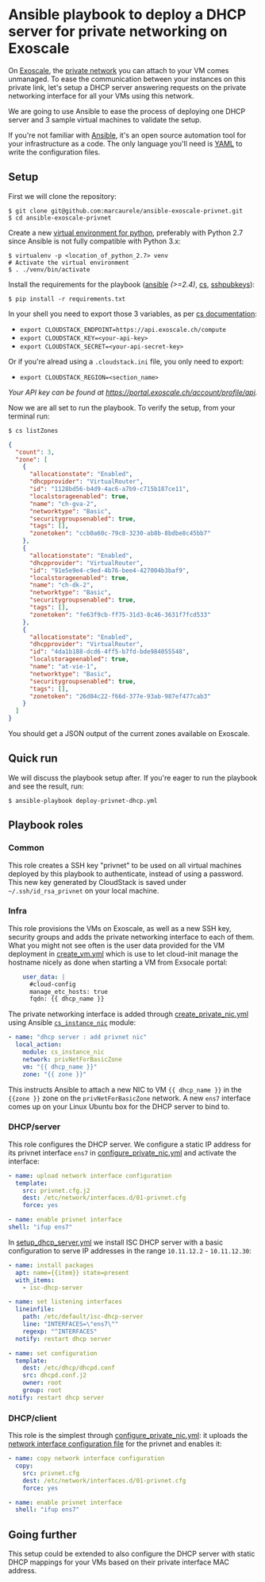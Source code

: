 # Ansible playbook to deploy a DHCP server for private networking on Exoscale

On [Exoscale](https://www.exoscale.ch), the [private
network](https://community.exoscale.ch/documentation/compute/privnet/) you can
attach to your VM comes unmanaged. To ease the communication between your
instances on this private link, let's setup a DHCP server answering requests on
the private networking interface for all your VMs using this network. 

We are going to use Ansible to ease the process of deploying one DHCP server
and 3 sample virtual machines to validate the setup.

If you're not familiar with [Ansible](https://www.ansible.com), it's an open
source automation tool for your infrastructure as a code.
The only language you'll need is
[YAML](https://docs.ansible.com/ansible/latest/YAMLSyntax.html) to write the
configuration files.

## Setup

First we will clone the repository:

    $ git clone git@github.com:marcaurele/ansible-exoscale-privnet.git
    $ cd ansible-exoscale-privnet

Create a new [virtual environment for python](https://virtualenv.pypa.io),
preferably with Python 2.7 since Ansible is not fully compatible with
Python 3.x:

    $ virtualenv -p <location_of_python_2.7> venv
    # Activate the virtual environment
    $ . ./venv/bin/activate

Install the requirements for the playbook
([ansible](https://pypi.python.org/pypi/ansible) *(>=2.4)*,
[cs](https://pypi.python.org/pypi/cs),
[sshpubkeys](https://pypi.python.org/pypi/sshpubkeys)):

    $ pip install -r requirements.txt

In your shell you need to export those 3 variables, as per
[cs documentation](https://github.com/exoscale/cs/):
  - `export CLOUDSTACK_ENDPOINT=https://api.exoscale.ch/compute`
  - `export CLOUDSTACK_KEY=<your-api-key>`
  - `export CLOUDSTACK_SECRET=<your-api-secret-key>`

Or if you're alread using a `.cloudstack.ini` file, you only need to export:
  - `export CLOUDSTACK_REGION=<section_name>`

*Your API key can be found at https://portal.exoscale.ch/account/profile/api.*

Now we are all set to run the playbook. To verify the setup, from your
terminal run:

    $ cs listZones

```json
{
  "count": 3, 
  "zone": [
    {
      "allocationstate": "Enabled", 
      "dhcpprovider": "VirtualRouter", 
      "id": "1128bd56-b4d9-4ac6-a7b9-c715b187ce11", 
      "localstorageenabled": true, 
      "name": "ch-gva-2", 
      "networktype": "Basic", 
      "securitygroupsenabled": true, 
      "tags": [], 
      "zonetoken": "ccb0a60c-79c8-3230-ab8b-8bdbe8c45bb7"
    }, 
    {
      "allocationstate": "Enabled", 
      "dhcpprovider": "VirtualRouter", 
      "id": "91e5e9e4-c9ed-4b76-bee4-427004b3baf9", 
      "localstorageenabled": true, 
      "name": "ch-dk-2", 
      "networktype": "Basic", 
      "securitygroupsenabled": true, 
      "tags": [], 
      "zonetoken": "fe63f9cb-ff75-31d3-8c46-3631f7fcd533"
    }, 
    {
      "allocationstate": "Enabled", 
      "dhcpprovider": "VirtualRouter", 
      "id": "4da1b188-dcd6-4ff5-b7fd-bde984055548", 
      "localstorageenabled": true, 
      "name": "at-vie-1", 
      "networktype": "Basic", 
      "securitygroupsenabled": true, 
      "tags": [], 
      "zonetoken": "26d84c22-f66d-377e-93ab-987ef477cab3"
    }
  ]
}
```
You should get a JSON output of the current zones available on Exoscale.

## Quick run

We will discuss the playbook setup after. If you're eager to run the playbook
and see the result, run:

    $ ansible-playbook deploy-privnet-dhcp.yml

## Playbook roles

### Common

This role creates a SSH key "privnet" to be used on all virtual machines
deployed by this playbook to authenticate, instead of using a password. This
new key generated by CloudStack is saved under `~/.ssh/id_rsa_privnet` on your
local machine.

### Infra

This role provisions the VMs on Exoscale, as well as a new SSH key, security
groups and adds the private networking interface to each of them. What you
might not see often is the user data provided for the VM deployment in
[create_vm.yml](https://github.com/marcaurele/ansible-exoscale-privnet/blob/master/roles/infra/tasks/create_vm.yml)
which is use to let cloud-init manage the hostname nicely as done when starting
a VM from Exsocale portal:

```yaml
    user_data: |
      #cloud-config
      manage_etc_hosts: true
      fqdn: {{ dhcp_name }}
```

The private networking interface is added through
[create_private_nic.yml](https://github.com/marcaurele/ansible-exoscale-privnet/blob/master/roles/infra/tasks/create_private_nic.yml)
using Ansible
[`cs_instance_nic`](http://docs.ansible.com/ansible/latest/cs_instance_nic_module.html)
module:

```yaml
- name: "dhcp server : add privnet nic"
  local_action:
    module: cs_instance_nic
    network: privNetForBasicZone
    vm: "{{ dhcp_name }}"
    zone: "{{ zone }}"
```

This instructs Ansible to attach a new NIC to VM `{{ dhcp_name }}` in the
`{{zone }}` zone on the `privNetForBasicZone` network. A new `ens7` interface
comes up on your Linux Ubuntu box for the DHCP server to bind to.

### DHCP/server

This role configures the DHCP server. We configure a static IP address for
its privnet interface `ens7` in
[configure_private_nic.yml](https://github.com/marcaurele/ansible-exoscale-privnet/blob/master/roles/dhcp/server/tasks/configure_private_nic.yml)
and activate the interface:

```yaml
- name: upload network interface configuration
  template:
    src: privnet.cfg.j2
    dest: /etc/network/interfaces.d/01-privnet.cfg
    force: yes

- name: enable privnet interface
shell: "ifup ens7"
```

In [setup_dhcp_server.yml](https://github.com/marcaurele/ansible-exoscale-privnet/blob/master/roles/dhcp/server/tasks/setup_dhcp_server.yml)
we install ISC DHCP server with a basic configuration to serve IP addresses
in the range `10.11.12.2` - `10.11.12.30`:

```yaml
- name: install packages
  apt: name={{item}} state=present
  with_items:
    - isc-dhcp-server

- name: set listening interfaces
  lineinfile:
    path: /etc/default/isc-dhcp-server
    line: "INTERFACES=\"ens7\""
    regexp: "^INTERFACES"
  notify: restart dhcp server

- name: set configuration
  template:
    dest: /etc/dhcp/dhcpd.conf
    src: dhcpd.conf.j2
    owner: root
    group: root
notify: restart dhcp server
```

### DHCP/client

This role is the simplest through
[configure_private_nic.yml](https://github.com/marcaurele/ansible-exoscale-privnet/blob/master/roles/dhcp/client/tasks/configure_private_nic.yml): it uploads the
[network interface configuration file](https://github.com/marcaurele/ansible-exoscale-privnet/blob/master/roles/dhcp/client/files/privnet.cfg)
for the privnet and enables it:

```yaml
- name: copy network interface configuration
  copy:
    src: privnet.cfg
    dest: /etc/network/interfaces.d/01-privnet.cfg
    force: yes

- name: enable privnet interface
  shell: "ifup ens7"
```

## Going further

This setup could be extended to also configure the DHCP server with static
DHCP mappings for your VMs based on their private interface MAC address.